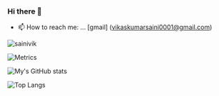 ### Hi there 👋

- 📫 How to reach me: ... [gmail] (vikaskumarsaini0001@gmail.com)

<p align="left"> <img src="https://komarev.com/ghpvc/?username=sainivik&label=Views&color=blue&style=plastic" alt="sainivik" /> </p>

![Metrics](https://metrics.lecoq.io/sainivik)

![My's GitHub stats](https://github-readme-stats.vercel.app/api?username=sainivik)

![Top Langs](https://github-readme-stats.vercel.app/api/top-langs/?username=sainivik)
